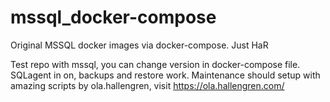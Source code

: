 # mssql_docker-compose
Original MSSQL docker images via docker-compose. Just HaR

Test repo with mssql, you can change version in docker-compose file. SQLagent in on, backups and restore work. Maintenance should setup with amazing scripts by ola.hallengren,
visit https://ola.hallengren.com/
